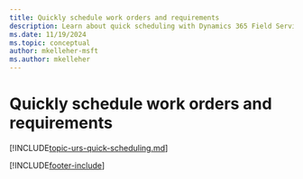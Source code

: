 ```yaml
---
title: Quickly schedule work orders and requirements
description: Learn about quick scheduling with Dynamics 365 Field Service.
ms.date: 11/19/2024
ms.topic: conceptual
author: mkelleher-msft
ms.author: mkelleher
---
```


# Quickly schedule work orders and requirements

[!INCLUDE[topic-urs-quick-scheduling.md](../shared/urs/quick-scheduling.md)]

[!INCLUDE[footer-include](../includes/footer-banner.md)]
